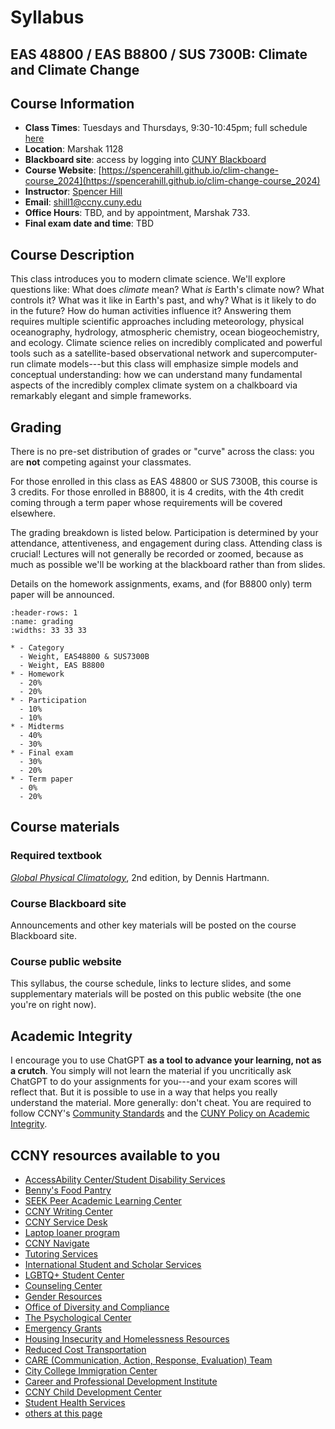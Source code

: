 # Syllabus

## EAS 48800 / EAS B8800 / SUS 7300B: Climate and Climate Change

## Course Information
- **Class Times**: Tuesdays and Thursdays, 9:30-10:45pm; full schedule [here](./schedule)
- **Location**: Marshak 1128
- **Blackboard site**: access by logging into [CUNY Blackboard](https://bbhosted.cuny.edu)
- **Course Website**: [https://spencerahill.github.io/clim-change-course_2024](https://spencerahill.github.io/clim-change-course_2024)
- **Instructor**: [Spencer Hill](https://shill.ccny.cuny.edu)
- **Email**: [shill1@ccny.cuny.edu](mailto:shill1@ccny.cuny.edu)
- **Office Hours**: TBD, and by appointment, Marshak 733.
- **Final exam date and time**: TBD

## Course Description
This class introduces you to modern climate science.  We'll explore questions like: What does *climate* mean?  What *is* Earth's climate now?  What controls it?  What was it like in Earth's past, and why?  What is it likely to do in the future?  How do human activities influence it?  Answering them requires multiple scientific approaches including meteorology, physical oceanography, hydrology, atmospheric chemistry, ocean biogeochemistry, and ecology.  Climate science relies on incredibly complicated and powerful tools such as a satellite-based observational network and supercomputer-run climate models---but this class will emphasize simple models and conceptual understanding: how we can understand many fundamental aspects of the incredibly complex climate system on a chalkboard via remarkably elegant and simple frameworks.

## Grading
There is no pre-set distribution of grades or "curve" across the class: you are **not** competing against your classmates.

For those enrolled in this class as EAS 48800 or SUS 7300B, this course is 3 credits.  For those enrolled in B8800, it is 4 credits, with the 4th credit coming through a term paper whose requirements will be covered elsewhere.

The grading breakdown is listed below.  Participation is determined by your attendance, attentiveness, and engagement during class.  Attending class is crucial!  Lectures will not generally be recorded or zoomed, because as much as possible we'll be working at the blackboard rather than from slides.

Details on the homework assignments, exams, and (for B8800 only) term paper will be announced.

```{list-table}
:header-rows: 1
:name: grading
:widths: 33 33 33

* - Category
  - Weight, EAS48800 & SUS7300B
  - Weight, EAS B8800
* - Homework 
  - 20%
  - 20%
* - Participation
  - 10%
  - 10%
* - Midterms
  - 40%
  - 30%
* - Final exam
  - 30%
  - 20%
* - Term paper
  - 0%
  - 20%
```

## Course materials
### Required textbook
[*Global Physical Climatology*](https://shop.elsevier.com/books/global-physical-climatology/hartmann/978-0-12-328531-7), 2nd edition, by Dennis Hartmann.

### Course Blackboard site
Announcements and other key materials will be posted on the course Blackboard site.

### Course public website
This syllabus, the course schedule, links to lecture slides, and some supplementary materials will be posted on this public website (the one you're on right now).

## Academic Integrity
I encourage you to use ChatGPT **as a tool to advance your learning, not as a crutch**.  You simply will not learn the material if you uncritically ask ChatGPT to do your assignments for you---and your exam scores will reflect that.  But it is possible to use in a way that helps you really understand the material.  More generally: don't cheat.  You are required to follow CCNY's [Community Standards](https://www.ccny.cuny.edu/studentaffairs/community-standards) and the [CUNY Policy on Academic Integrity](http://www.cuny.edu/about/administration/offices/legal-affairs/policies-resources/academic-integrity-policy/).

## CCNY resources available to you
- [AccessAbility Center/Student Disability Services](https://www.ccny.cuny.edu/accessability)
- [Benny's Food Pantry](https://www.ccny.cuny.edu/bennysfoodpantry) 
- [SEEK Peer Academic Learning Center](https://www.ccny.cuny.edu/seek/peer-academic-learning-pal-tutoring-and-academic-support-services) 
- [CCNY Writing Center](https://www.ccny.cuny.edu/writing)
- [CCNY Service Desk](https://www.ccny.cuny.edu/it/help) 
- [Laptop loaner program](https://portal.ccny.cuny.edu/depts/oit/cuny_loaner/login.php) 
- [CCNY Navigate](https://www.ccny.cuny.edu/ccny-navigate)
- [Tutoring Services](https://www.ccny.cuny.edu/academics/tutoring)
- [International Student and Scholar Services](https://www.ccny.cuny.edu/isss)
- [LGBTQ+ Student Center](https://www.ccny.cuny.edu/lgbtq-student-center)
- [Counseling Center](https://www.ccny.cuny.edu/counseling)
- [Gender Resources](https://www.ccny.cuny.edu/health-wellness/gender-resources)
- [Office of Diversity and Compliance](https://www.ccny.cuny.edu/affirmativeaction)
- [The Psychological Center](https://www.thepsychologicalcenter.org/)
- [Emergency Grants](https://www.ccny.cuny.edu/health-wellness/emergency-grants-program)
- [Housing Insecurity and Homelessness Resources](https://www.healthycuny.org/resources-housing-homelessness)
- [Reduced Cost Transportation](https://www1.nyc.gov/assets/fairfares/downloads/pdf/application/Fair-Fares-Application-English.pdf)
- [CARE (Communication, Action, Response, Evaluation) Team](https://www.ccny.cuny.edu/studentaffairs/care-team)
- [City College Immigration Center](https://www.ccny.cuny.edu/we-are-one-ccny/city-college-immigration-center)
- [Career and Professional Development Institute](https://www.ccny.cuny.edu/cpdi)
- [CCNY Child Development Center](https://www.ccny.cuny.edu/cdc)
- [Student Health Services](https://www.ccny.cuny.edu/shs)
- [others at this page](https://ourtlc.commons.gc.cuny.edu/syllabus-statements/#other_student_resources)
